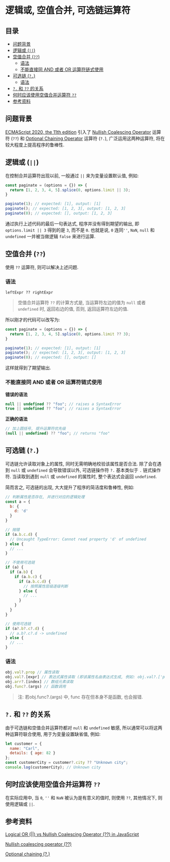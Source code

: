 <h1>逻辑或, 空值合并, 可选链运算符</h1>

<h2>目录</h2>

- [问题背景](#问题背景)
- [逻辑或 (`||`)](#逻辑或-)
- [空值合并 (`??`)](#空值合并-)
  - [语法](#语法)
  - [不能直接同 AND 或者 OR 运算符链式使用](#不能直接同-and-或者-or-运算符链式使用)
- [可选链 (`?.`)](#可选链-)
  - [语法](#语法-1)
- [`?.` 和 `??` 的关系](#-和--的关系)
- [何时应该使用空值合并运算符 `??`](#何时应该使用空值合并运算符-)
- [参考资料](#参考资料)

## 问题背景
[ECMAScript 2020, the 11th edition](https://tc39.es/ecma262/#sec-intro) 引入了 [Nullish Coalescing Operator](https://tc39.es/ecma262/#prod-CoalesceExpression) 运算符 (`??`) 和 [Optional Chaining Operator](https://tc39.es/ecma262/#prod-OptionalExpression) 运算符 (`?.`), 广泛运用这两种运算符, 将在较大程度上提高程序的鲁棒性.

## 逻辑或 (`||`)
在控制合并运算符出现以前, 一般通过 `||` 来为变量设置默认值, 例如:
```js
const paginate = (options = {}) => {
  return [1, 2, 3, 4, 5].splice(0, options.limit || 3);
}

paginate(1); // expected: [1], output: [1]
paginate(); // expected: [1, 2, 3], output: [1, 2, 3]
paginate(0); // expected: [], output: [1, 2, 3]
```
通过执行上述代码的最后一句表达式, 程序并没有得到期望的输出, 即 `options.limit || 3` 得到的是 `3`, 而不是 `0`. 也就是说, `0` 连同`''`, `NaN`, `null` 和 `undefined` 一并被当做逻辑 `false` 来进行运算.

## 空值合并 (`??`)
使用 `??` 运算符, 则可以解决上述问题.

### 语法
```
leftExpr ?? rightExpr
```

> 空值合并运算符 `??` 的计算方式是, 当运算符左边的值为 `null` 或者 `undefined` 时, 返回右边的值, 否则, 返回运算符左边的值.

所以刚才的代码可以改写为: 
```js
const paginate = (options = {}) => {
  return [1, 2, 3, 4, 5].splice(0, options.limit ?? 3);
}

paginate(1); // expected: [1], output: [1]
paginate(); // expected: [1, 2, 3], output: [1, 2, 3]
paginate(0); // expected: [], output: []
```
这样就得到了期望输出.

### 不能直接同 AND 或者 OR 运算符链式使用

**错误的语法**
```js
null || undefined ?? "foo"; // raises a SyntaxError
true || undefined ?? "foo"; // raises a SyntaxError
```

**正确的语法**
```js
// 加上圆括号, 提升运算符优先级
(null || undefined) ?? "foo"; // returns "foo"
```

## 可选链 (`?.`)
可选链允许读取对象上的属性, 同时无需明确地校验该属性是否合法. 除了会在遇到 `null` 或 `undefined` 会导致错误以外, 可选链操作符 `?.` 基本类似于 `.` 链式操作符. 当读取到遇到 `null` 或 `undefined` 的属性时, 整个表达式会返回 `undefined`.

简而言之, 可选链的出现, 大大提升了程序的简洁度和鲁棒性, 例如:

```js
// 判断属性是否存在, 并进行对应的逻辑处理
const a = {
  b: {
    d: 'd'
  }
}

// 抛错
if (a.b.c.d) {
  // Uncaught TypeError: Cannot read property 'd' of undefined
} else {
  // ...
}

// 不使用可选链
if (a) {
  if (a.b) {
    if (a.b.c) {
      if (a.b.c.d) {
        // 按照属性层级逐级判断
      } else {
        // ...
      }
    }
  }
}

// 使用可选链
if (a?.b?.c?.d) {
  // a.b?.c?.d -> undefined
} else {
  // ...
}
```

### 语法
```js
obj.val?.prop // 属性读取
obj.val?.[expr] // 表达式属性读取 (即该属性名由表达式生成, 例如: obj.val?.['prop' + 'Name'])
obj.arr?.[index] // 数组元素读取
obj.func?.(args) // 函数调用
```

> 注: 若obj.func?.(args) 中, func 存在但本身不是函数, 也会报错.

## `?.` 和 `??` 的关系
由于可选链和空值合并运算符都对 `null` 和 `undefined` 敏感, 所以通常可以将这两种运算符联合使用, 用于为变量设置缺省值, 例如:

```js
let customer = {
  name: "Carl",
  details: { age: 82 }
};
const customerCity = customer?.city ?? "Unknown city";
console.log(customerCity); // Unknown city
```

## 何时应该使用空值合并运算符 `??`
在实际应用中, 当 `0`, `''` 和 `NaN` 被认为是有意义的值时, 则使用 `??`, 其他情况下, 则使用逻辑或 `||`.

## 参考资料
[Logical OR (||) vs Nullish Coalescing Operator (??) in JavaScript](https://dev.to/hereisnaman/logical-or-vs-nullish-coalescing-operator-in-javascript-3851)

[Nullish coalescing operator (??)](https://developer.mozilla.org/en-US/docs/Web/JavaScript/Reference/Operators/Nullish_coalescing_operator)

[Optional chaining (?.)](https://developer.mozilla.org/en-US/docs/Web/JavaScript/Reference/Operators/Optional_chaining)
